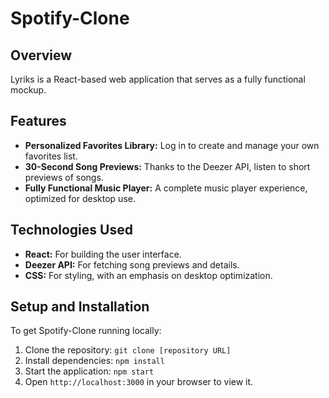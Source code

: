 # Spotify-Clone

## Overview
 Lyriks is a React-based web application that serves as a fully functional mockup. 


## Features
- **Personalized Favorites Library:** Log in to create and manage your own favorites list.
- **30-Second Song Previews:** Thanks to the Deezer API, listen to short previews of songs.
- **Fully Functional Music Player:** A complete music player experience, optimized for desktop use.

## Technologies Used
- **React:** For building the user interface.
- **Deezer API:** For fetching song previews and details.
- **CSS:** For styling, with an emphasis on desktop optimization.

## Setup and Installation
To get Spotify-Clone running locally:

1. Clone the repository: `git clone [repository URL]`
2. Install dependencies: `npm install`
3. Start the application: `npm start`
4. Open `http://localhost:3000` in your browser to view it.
